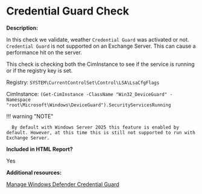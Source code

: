 # Credential Guard Check

**Description:**

In this check we validate, weather `Credential Guard` was activated or not. `Credential Guard` is not supported on an Exchange Server. This can cause a performance hit on the server.

This check is checking both the CimInstance to see if the service is running or if the registry key is set.

Registry: `SYSTEM\CurrentControlSet\Control\LSA\LsaCfgFlags`

CimInstance: `(Get-CimInstance -ClassName "Win32_DeviceGuard" -Namespace "root\Microsoft\Windows\DeviceGuard").SecurityServicesRunning`

!!! warning "NOTE"

      By default with Windows Server 2025 this feature is enabled by default. However, at this time this is still not supported to run with Exchange Server.

**Included in HTML Report?**

Yes

**Additional resources:**

[Manage Windows Defender Credential Guard](https://docs.microsoft.com/windows/security/identity-protection/credential-guard/credential-guard-manage)

